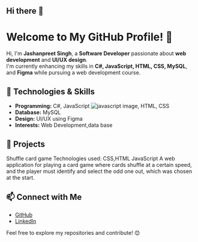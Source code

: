 ## Hi there 👋
# Welcome to My GitHub Profile! 👋

Hi, I'm **Jashanpreet Singh**, a **Software Developer** passionate about **web development** and **UI/UX design**.  
I'm currently enhancing my skills in **C#, JavaScript, HTML, CSS, MySQL**, and **Figma** while pursuing a web development course.

## 🔧 Technologies & Skills
- **Programming:** C#, JavaScript ![javascript image](https://static.wikia.nocookie.net/coding-help/images/6/69/JavaScript.png), HTML, CSS 
- **Database:** MySQL
- **Design:** UI/UX using Figma
- **Interests:** Web Development,data base

## 🚀 Projects
Shuffle card game
Technologies used: CSS,HTML JavaScript A web application for playing a card game where cards shuffle at a certain speed, and the player must identify and select the odd one out, which was chosen at the start.


## 📫 Connect with Me
- [GitHub](https://github.com/jashanfzk)
- [LinkedIn](https://www.linkedin.com/in/jashan-gill-53bb2022b/)

Feel free to explore my repositories and contribute! 😊

